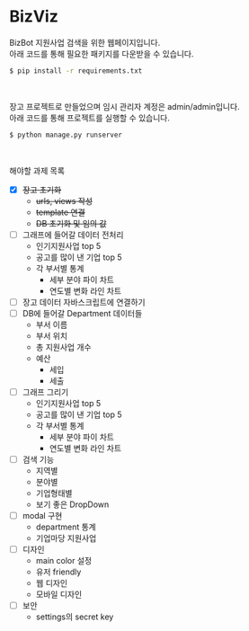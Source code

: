 # BizViz

BizBot 지원사업 검색을 위한 웹페이지입니다.  
아래 코드를 통해 필요한 패키지를 다운받을 수 있습니다.  

```bash
$ pip install -r requirements.txt
```

<br/>

장고 프로젝트로 만들었으며 임시 관리자 계정은 admin/admin입니다.  
아래 코드를 통해 프로젝트를 실행할 수 있습니다.  

```bash
$ python manage.py runserver
```

<br/>

해야할 과제 목록
- [x] ~~장고 초기화~~
  - ~~urls, views 작성~~
  - ~~template 연결~~
  - ~~DB 초기화 및 임의 값~~
- [ ] 그래프에 들어갈 데이터 전처리
  - 인기지원사업 top 5
  - 공고를 많이 낸 기업 top 5
  - 각 부서별 통계
    - 세부 분야 파이 차트
    - 연도별 변화 라인 차트
- [ ] 장고 데이터 자바스크립트에 연결하기
- [ ] DB에 들어갈 Department 데이터들
  -  부서 이름
  -  부서 위치
  -  총 지원사업 개수
  -  예산
     -  세입
     -  세출
- [ ] 그래프 그리기
  - 인기지원사업 top 5
  - 공고를 많이 낸 기업 top 5
  - 각 부서별 통계
    - 세부 분야 파이 차트
    - 연도별 변화 라인 차트
- [ ] 검색 기능
  - 지역별
  - 분야별
  - 기업형태별
  - 보기 좋은 DropDown
- [ ] modal 구현
  - department 통계
  - 기업마당 지원사업
- [ ] 디자인
  - main color 설정
  - 유저 friendly
  - 웹 디자인
  - 모바일 디자인
- [ ] 보안
  - settings의 secret key